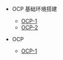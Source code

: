 <!-- docs/_sidebar.md -->

* OCP 基础环境搭建

  * [OCP-1](/oracle/ocp/ocp-0001)
  * [OCP-2](/oracle/ocp/ocp-0002)

* OCP

  * [OCP-1](/oracle/ocp/ocp-0101)